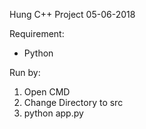 Hung C++ Project
05-06-2018

  Requirement:
  - Python
  
  Run by: 
  1. Open CMD
  2. Change Directory to src
  3. python app.py
